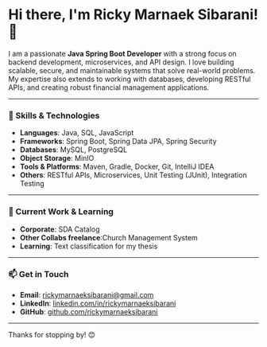 # Hi there, I'm Ricky Marnaek Sibarani! 👋

I am a passionate **Java Spring Boot Developer** with a strong focus on backend development, microservices, and API design. I love building scalable, secure, and maintainable systems that solve real-world problems. My expertise also extends to working with databases, developing RESTful APIs, and creating robust financial management applications.

---

### 💼 Skills & Technologies

- **Languages**: Java, SQL, JavaScript
- **Frameworks**: Spring Boot, Spring Data JPA, Spring Security
- **Databases**: MySQL, PostgreSQL
- **Object Storage**: MinIO
- **Tools & Platforms**: Maven, Gradle, Docker, Git, IntelliJ IDEA
- **Others**: RESTful APIs, Microservices, Unit Testing (JUnit), Integration Testing

---

### 🌱 Current Work & Learning

- **Corporate**: SDA Catalog
- **Other Collabs freelance**:Church Management System
- **Learning**: Text classification for my thesis

---


### 📫 Get in Touch

- **Email**: rickymarnaeksibarani@gmail.com
- **LinkedIn**: [linkedin.com/in/rickymarnaeksibarani](https://www.linkedin.com/in/rickymarnaeksibarani/)
- **GitHub**: [github.com/rickymarnaeksibarani](https://github.com/rickymarnaeksibarani)

---

Thanks for stopping by! 😊
